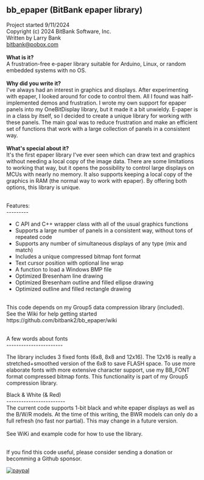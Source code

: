bb_epaper (BitBank epaper library)<br>
----------------------------------
Project started 9/11/2024<br>
Copyright (c) 2024 BitBank Software, Inc.<br>
Written by Larry Bank<br>
bitbank@pobox.com<br>
<br>
<b>What is it?</b><br>
A frustration-free e-paper library suitable for Arduino, Linux, or random embedded systems with no OS.<br>
<br>
<b>Why did you write it?</b><br>
I've always had an interest in graphics and displays. After experimenting with epaper, I looked around for code to control them. All I found was half-implemented demos and frustration. I wrote my own support for epaper panels into my OneBitDisplay library, but it made it a bit unwieldy. E-paper is in a class by itself, so I decided to create a unique library for working with these panels. The main goal was to reduce frustration and make an efficient set of functions that work with a large collection of panels in a consistent way.<br>
<br>
<b>What's special about it?</b><br>
It's the first epaper library I've ever seen which can draw text and graphics without needing a local copy of the image data. There are some limitations to working that way, but it opens the possibility to control large displays on MCUs with nearly no memory. It also supports keeping a local copy of the graphics in RAM (the normal way to work with epaper). By offering both options, this library is unique.<br>
<br>

Features:<br>
---------<br>
- C API and C++ wrapper class with all of the usual graphics functions<br>
- Supports a large number of panels in a consistent way, without tons of repeated code<br>
- Supports any number of simultaneous displays of any type (mix and match)<br>
- Includes a unique compressed bitmap font format<br>
- Text cursor position with optional line wrap<br>
- A function to load a Windows BMP file<br>
- Optimized Bresenham line drawing<br>
- Optimized Bresenham outline and filled ellipse drawing<br>
- Optimized outline and filled rectangle drawing<br>
<br>
This code depends on my Group5 data compression library (included).<br>
See the Wiki for help getting started<br>
https://github.com/bitbank2/bb_epaper/wiki <br>
<br>

A few words about fonts<br>
-----------------------<br>

The library includes 3 fixed fonts (6x8, 8x8 and 12x16). The 12x16 is really a stretched+smoothed version of the 6x8 to save FLASH space. To use more elaborate fonts with more extensive character support, use my BB_FONT format compressed bitmap fonts. This functionality is part of my Group5 compression library.<br>

Black & White (& Red)<br>
------------------------<br>
The current code supports 1-bit black and white epaper displays as well as the B/W/R models. At the time of this writing, the BWR models can only do a full refresh (no fast nor partial). This may change in a future version.<br>
<br>
See WiKi and example code for how to use the library.<br> 
<br>

If you find this code useful, please consider sending a donation or becomming a Github sponsor.

[![paypal](https://www.paypalobjects.com/en_US/i/btn/btn_donateCC_LG.gif)](https://www.paypal.com/cgi-bin/webscr?cmd=_s-xclick&hosted_button_id=SR4F44J2UR8S4)

